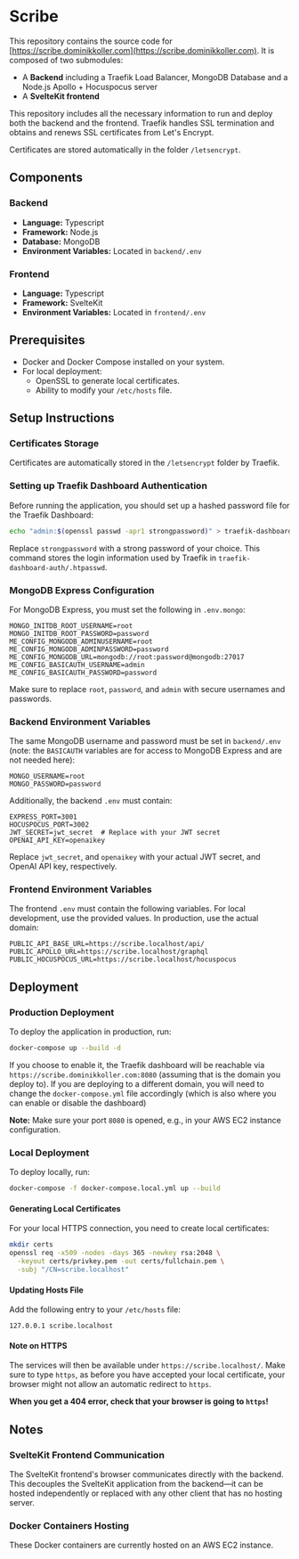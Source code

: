 # Scribe

This repository contains the source code for [https://scribe.dominikkoller.com](https://scribe.dominikkoller.com). It is composed of two submodules:

- A **Backend** including a Traefik Load Balancer, MongoDB Database and a Node.js Apollo + Hocuspocus server
- A **SvelteKit frontend**

This repository includes all the necessary information to run and deploy both the backend and the frontend. Traefik handles SSL termination and obtains and renews SSL certificates from Let's Encrypt.

Certificates are stored automatically in the folder `/letsencrypt`.

## Components

### Backend

- **Language:** Typescript
- **Framework:** Node.js
- **Database:** MongoDB
- **Environment Variables:** Located in `backend/.env`

### Frontend
- **Language:** Typescript
- **Framework:** SvelteKit
- **Environment Variables:** Located in `frontend/.env`

## Prerequisites

- Docker and Docker Compose installed on your system.
- For local deployment:
    - OpenSSL to generate local certificates.
    - Ability to modify your `/etc/hosts` file.

## Setup Instructions

### Certificates Storage

Certificates are automatically stored in the `/letsencrypt` folder by Traefik.

### Setting up Traefik Dashboard Authentication

Before running the application, you should set up a hashed password file for the Traefik Dashboard:

```bash
echo "admin:$(openssl passwd -apr1 strongpassword)" > traefik-dashboard-auth/.htpasswd
```

Replace `strongpassword` with a strong password of your choice. This command stores the login information used by Traefik in `traefik-dashboard-auth/.htpasswd`.

### MongoDB Express Configuration

For MongoDB Express, you must set the following in `.env.mongo`:

```env
MONGO_INITDB_ROOT_USERNAME=root
MONGO_INITDB_ROOT_PASSWORD=password
ME_CONFIG_MONGODB_ADMINUSERNAME=root
ME_CONFIG_MONGODB_ADMINPASSWORD=password
ME_CONFIG_MONGODB_URL=mongodb://root:password@mongodb:27017
ME_CONFIG_BASICAUTH_USERNAME=admin
ME_CONFIG_BASICAUTH_PASSWORD=password
```

Make sure to replace `root`, `password`, and `admin` with secure usernames and passwords.

### Backend Environment Variables

The same MongoDB username and password must be set in `backend/.env` (note: the `BASICAUTH` variables are for access to MongoDB Express and are not needed here):

```env
MONGO_USERNAME=root
MONGO_PASSWORD=password
```

Additionally, the backend `.env` must contain:

```env
EXPRESS_PORT=3001
HOCUSPOCUS_PORT=3002
JWT_SECRET=jwt_secret  # Replace with your JWT secret
OPENAI_API_KEY=openaikey
```

Replace `jwt_secret`, and `openaikey` with your actual JWT secret, and OpenAI API key, respectively.

### Frontend Environment Variables

The frontend `.env` must contain the following variables. For local development, use the provided values. In production, use the actual domain:

```env
PUBLIC_API_BASE_URL=https://scribe.localhost/api/
PUBLIC_APOLLO_URL=https://scribe.localhost/graphql
PUBLIC_HOCUSPOCUS_URL=https://scribe.localhost/hocuspocus
```

## Deployment

### Production Deployment

To deploy the application in production, run:

```bash
docker-compose up --build -d
```

If you choose to enable it, the Traefik dashboard will be reachable via `https://scribe.dominikkoller.com:8080` (assuming that is the domain you deploy to). If you are deploying to a different domain, you will need to change the `docker-compose.yml` file accordingly (which is also where you can enable or disable the dashboard)

**Note:** Make sure your port `8080` is opened, e.g., in your AWS EC2 instance configuration.

### Local Deployment

To deploy locally, run:

```bash
docker-compose -f docker-compose.local.yml up --build
```

#### Generating Local Certificates

For your local HTTPS connection, you need to create local certificates:

```bash
mkdir certs
openssl req -x509 -nodes -days 365 -newkey rsa:2048 \
  -keyout certs/privkey.pem -out certs/fullchain.pem \
  -subj "/CN=scribe.localhost"
```

#### Updating Hosts File

Add the following entry to your `/etc/hosts` file:

```
127.0.0.1 scribe.localhost
```

#### Note on HTTPS

The services will then be available under `https://scribe.localhost/`. Make sure to type `https`, as before you have accepted your local certificate, your browser might not allow an automatic redirect to `https`.

**When you get a 404 error, check that your browser is going to `https`!**

## Notes

### SvelteKit Frontend Communication

The SvelteKit frontend's browser communicates directly with the backend. This decouples the SvelteKit application from the backend—it can be hosted independently or replaced with any other client that has no hosting server.

### Docker Containers Hosting

These Docker containers are currently hosted on an AWS EC2 instance.
